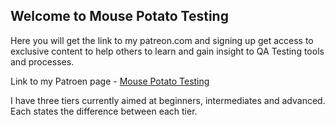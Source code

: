 ## Welcome to Mouse Potato Testing

Here you will get the link to my patreon.com and signing up get access to exclusive content to help others to learn and gain insight to QA Testing tools and processes.

Link to my Patroen page - [Mouse Potato Testing]

[Mouse Potato Testing]: <https://www.patreon.com/mousepotato>

I have three tiers currently aimed at beginners, intermediates and advanced. Each states the difference between each tier.


